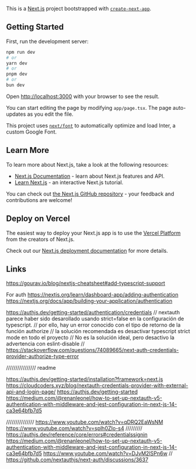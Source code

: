 This is a [Next.js](https://nextjs.org/) project bootstrapped with [`create-next-app`](https://github.com/vercel/next.js/tree/canary/packages/create-next-app).

## Getting Started

First, run the development server:

```bash
npm run dev
# or
yarn dev
# or
pnpm dev
# or
bun dev
```

Open [http://localhost:3000](http://localhost:3000) with your browser to see the result.

You can start editing the page by modifying `app/page.tsx`. The page auto-updates as you edit the file.

This project uses [`next/font`](https://nextjs.org/docs/basic-features/font-optimization) to automatically optimize and load Inter, a custom Google Font.

## Learn More

To learn more about Next.js, take a look at the following resources:

- [Next.js Documentation](https://nextjs.org/docs) - learn about Next.js features and API.
- [Learn Next.js](https://nextjs.org/learn) - an interactive Next.js tutorial.

You can check out [the Next.js GitHub repository](https://github.com/vercel/next.js/) - your feedback and contributions are welcome!

## Deploy on Vercel

The easiest way to deploy your Next.js app is to use the [Vercel Platform](https://vercel.com/new?utm_medium=default-template&filter=next.js&utm_source=create-next-app&utm_campaign=create-next-app-readme) from the creators of Next.js.

Check out our [Next.js deployment documentation](https://nextjs.org/docs/deployment) for more details.

## Links

https://gourav.io/blog/nextjs-cheatsheet#add-typescript-support

For auth
https://nextjs.org/learn/dashboard-app/adding-authentication
https://nextjs.org/docs/app/building-your-application/authentication

https://authjs.dev/getting-started/authentication/credentials
// nextauth parece haber sido desarollado usando strict=false en la configuración de typescript.
// por ello, hay un error conocido con el tipo de retorno de la función authorize
// la solución recomendada es desactivar typescript strict mode en todo el proyecto
// No es la solución ideal, pero desactivo la advertencia con eslint-disable
// https://stackoverflow.com/questions/74089665/next-auth-credentials-provider-authorize-type-error

////////////////
readme

https://authjs.dev/getting-started/installation?framework=next.js
https://cloudcoders.xyz/blog/nextauth-credentials-provider-with-external-api-and-login-page/
https://authjs.dev/getting-started
https://medium.com/@renanleonel/how-to-set-up-nextauth-v5-authentication-with-middleware-and-jest-configuration-in-next-js-14-ca3e64bfb7d5

///////////////
https://www.youtube.com/watch?v=qDRQ2EaWsNM
https://www.youtube.com/watch?v=splh0ZIo-s4
/////////
https://authjs.dev/reference/core/errors#credentialssignin
https://medium.com/@renanleonel/how-to-set-up-nextauth-v5-authentication-with-middleware-and-jest-configuration-in-next-js-14-ca3e64bfb7d5
https://www.youtube.com/watch?v=DJvM2lSPn6w
// https://github.com/nextauthjs/next-auth/discussions/3637
